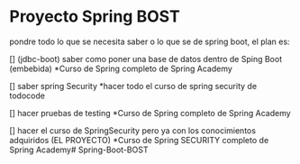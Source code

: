 # Proyecto Spring BOST 

pondre todo lo que se necesita saber o lo que se de spring boot, el plan es:

[] (jdbc-boot) saber como poner una base de datos dentro de Sping Boot (embebida) *Curso de Spring completo de Spring Academy

[] saber spring Security *hacer todo el curso de spring security de todocode

[] hacer pruebas de testing *Curso de Spring completo de Spring Academy

[] hacer el curso de SpringSecurity pero ya con los conocimientos adquiridos (EL PROYECTO) *Curso de Spring SECURITY completo de Spring Academy# Spring-Boot-BOST
